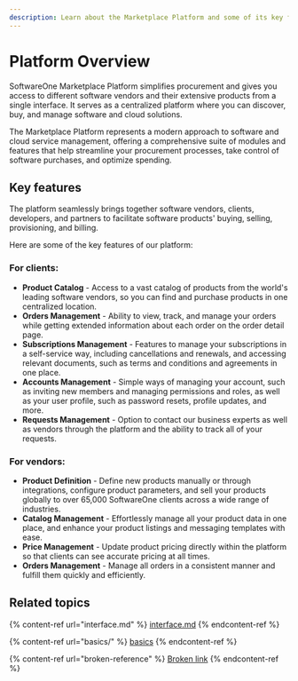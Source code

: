 ```yaml
---
description: Learn about the Marketplace Platform and some of its key features.
---
```


# Platform Overview

SoftwareOne Marketplace Platform simplifies procurement and gives you access to different software vendors and their extensive products from a single interface. It serves as a centralized platform where you can discover, buy, and manage software and cloud solutions.

The Marketplace Platform represents a modern approach to software and cloud service management, offering a comprehensive suite of modules and features that help streamline your procurement processes, take control of software purchases, and optimize spending.

## Key features <a href="#section-key-features" id="section-key-features"></a>

The platform seamlessly brings together software vendors, clients, developers, and partners to facilitate software products' buying, selling, provisioning, and billing.

Here are some of the key features of our platform:

### For clients:

* **Product Catalog** - Access to a vast catalog of products from the world's leading software vendors, so you can find and purchase products in one centralized location.
* **Orders Management** - Ability to view, track, and manage your orders while getting extended information about each order on the order detail page.
* **Subscriptions Management** - Features to manage your subscriptions in a self-service way, including cancellations and renewals, and accessing relevant documents, such as terms and conditions and agreements in one place.
* **Accounts Management** - Simple ways of managing your account, such as inviting new members and managing permissions and roles, as well as your user profile, such as password resets, profile updates, and more.
* **Requests Management** - Option to contact our business experts as well as vendors through the platform and the ability to track all of your requests.

### For vendors:

* **Product Definition** - Define new products manually or through integrations, configure product parameters, and sell your products globally to over 65,000 SoftwareOne clients across a wide range of industries.
* **Catalog Management** - Effortlessly manage all your product data in one place, and enhance your product listings and messaging templates with ease.
* **Price Management** - Update product pricing directly within the platform so that clients can see accurate pricing at all times.
* **Orders Management** - Manage all orders in a consistent manner and fulfill them quickly and efficiently.

## Related topics

{% content-ref url="interface.md" %}
[interface.md](interface.md)
{% endcontent-ref %}

{% content-ref url="basics/" %}
[basics](basics/)
{% endcontent-ref %}

{% content-ref url="broken-reference" %}
[Broken link](broken-reference)
{% endcontent-ref %}
